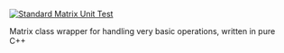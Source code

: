 [![Standard Matrix Unit Test](https://github.com/CzandalT/Matrix/actions/workflows/MatrixUnitTests.yaml/badge.svg)](https://github.com/CzandalT/Matrix/actions/workflows/MatrixUnitTests.yaml)


Matrix class wrapper for handling very basic operations, written in pure C++
